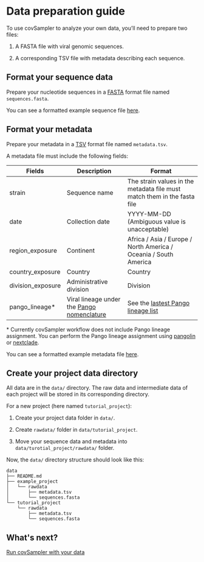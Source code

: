 # Data preparation guide

To use covSampler to analyze your own data, you’ll need to prepare two files:

  1. A FASTA file with viral genomic sequences.

  2. A corresponding TSV file with metadata describing each sequence.

## Format your sequence data

Prepare your nucleotide sequences in a [FASTA](https://en.wikipedia.org/wiki/FASTA_format) format file named `sequences.fasta`.

You can see a formatted example sequence file [here](../../data/example_project/rawdata/sequences.fasta).

## Format your metadata

Prepare your metadata in a [TSV](https://en.wikipedia.org/wiki/Tab-separated_values) format file named `metadata.tsv`.

A metadata file must include the following fields:

|  Fields  |  Description  |  Format  |
|  -  |  -  |  -  |
|  strain  |  Sequence name |  The strain values in the metadata file must match them in the fasta file  |
|  date  |  Collection date  |  YYYY-MM-DD (Ambiguous value is unacceptable)  |
|  region_exposure  |  Continent |  Africa / Asia / Europe / North America / Oceania / South America  |
|  country_exposure  |  Country |  Country  |
|  division_exposure  |  Administrative division  |  Division  |
|  pango_lineage*  |  Viral lineage under the [Pango nomenclature](https://cov-lineages.org/index.html)  |  See the [lastest Pango lineage list](https://cov-lineages.org/lineage_list.html)  |

\* Currently covSampler workflow does not include Pango lineage assignment. You can perform the Pango lineage assignment using [pangolin](https://cov-lineages.org/resources/pangolin.html) or [nextclade](https://clades.nextstrain.org/).

You can see a formatted example metadata file [here](../../data/example_project/rawdata/metadata.tsv).

## Create your project data directory

All data are in the `data/` directory. The raw data and intermediate data of each project will be stored in its corresponding directory.

For a new project (here named `tutorial_project`):

1. Create your project data folder in `data/`.
   
2. Create `rawdata/` folder in `data/tutorial_project`.
   
3. Move your sequence data and metadata into `data/turotial_project/rawdata/` folder.

  Now, the `data/` directory structure should look like this:

  ```
  data
  ├── README.md
  ├── example_project
  │   └── rawdata
  │       ├── metadata.tsv
  │       └── sequences.fasta
  └── tutorial_project
      └── rawdata
          ├── metadata.tsv
          └── sequences.fasta
  ```

## What's next?

[Run covSampler with your data](./run_workflow.md)

